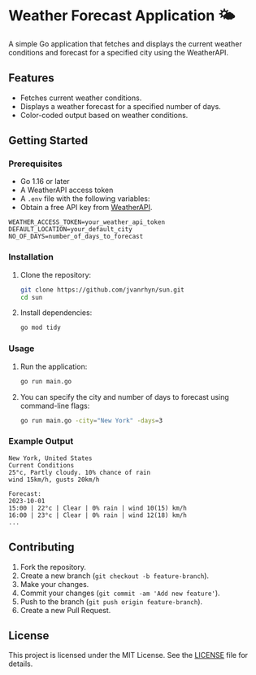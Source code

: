 
# Weather Forecast Application 🌤️

A simple Go application that fetches and displays the current weather conditions and forecast for a specified city using the WeatherAPI.

## Features

- Fetches current weather conditions.
- Displays a weather forecast for a specified number of days.
- Color-coded output based on weather conditions.

## Getting Started

### Prerequisites

- Go 1.16 or later
- A WeatherAPI access token
- A `.env` file with the following variables:
- Obtain a free API key from [WeatherAPI](https://www.weatherapi.com/). 

```
WEATHER_ACCESS_TOKEN=your_weather_api_token
DEFAULT_LOCATION=your_default_city
NO_OF_DAYS=number_of_days_to_forecast
```

### Installation

1. Clone the repository:
   ```sh
   git clone https://github.com/jvanrhyn/sun.git
   cd sun
   ```

2. Install dependencies:
   ```sh
   go mod tidy
   ```

### Usage

1. Run the application:
   ```sh
   go run main.go
   ```

2. You can specify the city and number of days to forecast using command-line flags:
   ```sh
   go run main.go -city="New York" -days=3
   ```

### Example Output

```
New York, United States
Current Conditions
25°c, Partly cloudy. 10% chance of rain
wind 15km/h, gusts 20km/h

Forecast:
2023-10-01
15:00 | 22°c | Clear | 0% rain | wind 10(15) km/h
16:00 | 23°c | Clear | 0% rain | wind 12(18) km/h
...
```

## Contributing

1. Fork the repository.
2. Create a new branch (`git checkout -b feature-branch`).
3. Make your changes.
4. Commit your changes (`git commit -am 'Add new feature'`).
5. Push to the branch (`git push origin feature-branch`).
6. Create a new Pull Request.

## License

This project is licensed under the MIT License. See the [LICENSE](LICENSE) file for details.
